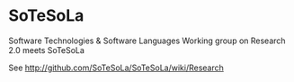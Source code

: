 SoTeSoLa
========

Software Technologies &amp; Software Languages
Working group on Research 2.0 meets SoTeSoLa

See http://github.com/SoTeSoLa/SoTeSoLa/wiki/Research
